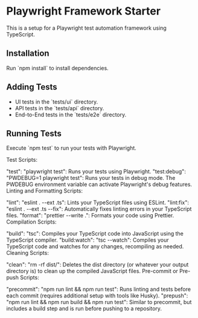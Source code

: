 # Playwright Framework Starter

This is a setup for a Playwright test automation framework using TypeScript.

## Installation

Run \`npm install\` to install dependencies.

## Adding Tests

- UI tests in the \`tests/ui\` directory.
- API tests in the \`tests/api\` directory.
- End-to-End tests in the \`tests/e2e\` directory.

## Running Tests

Execute \`npm test\` to run your tests with Playwright.

Test Scripts:

"test": "playwright test": Runs your tests using Playwright.
"test:debug": "PWDEBUG=1 playwright test": Runs your tests in debug mode. The PWDEBUG environment variable can activate Playwright's debug features.
Linting and Formatting Scripts:

"lint": "eslint . --ext .ts": Lints your TypeScript files using ESLint.
"lint:fix": "eslint . --ext .ts --fix": Automatically fixes linting errors in your TypeScript files.
"format": "prettier --write .": Formats your code using Prettier.
Compilation Scripts:

"build": "tsc": Compiles your TypeScript code into JavaScript using the TypeScript compiler.
"build:watch": "tsc --watch": Compiles your TypeScript code and watches for any changes, recompiling as needed.
Cleaning Scripts:

"clean": "rm -rf dist/": Deletes the dist directory (or whatever your output directory is) to clean up the compiled JavaScript files.
Pre-commit or Pre-push Scripts:

"precommit": "npm run lint && npm run test": Runs linting and tests before each commit (requires additional setup with tools like Husky).
"prepush": "npm run lint && npm run build && npm run test": Similar to precommit, but includes a build step and is run before pushing to a repository.
